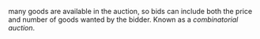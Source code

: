 many goods are available in the auction, so bids can include both the price and number of goods wanted by the bidder. Known as a *combinatorial auction*.